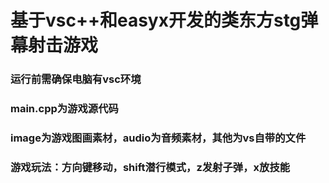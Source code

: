 # 基于vsc++和easyx开发的类东方stg弹幕射击游戏
### 运行前需确保电脑有vsc环境
### main.cpp为游戏源代码
### image为游戏图画素材，audio为音频素材，其他为vs自带的文件
### 游戏玩法：方向键移动，shift潜行模式，z发射子弹，x放技能
